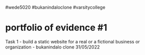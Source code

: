 #wede5020 #bukanindaloclone #varsitycollege
# portfolio of evidence #1
Task 1 - build a static website for a real or a fictional business or organization - bukanindalo clone
31/05/2022


